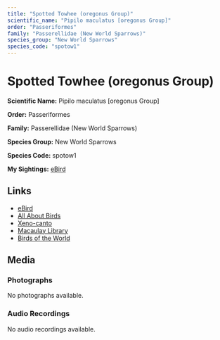 ```yaml
---
title: "Spotted Towhee (oregonus Group)"
scientific_name: "Pipilo maculatus [oregonus Group]"
order: "Passeriformes"
family: "Passerellidae (New World Sparrows)"
species_group: "New World Sparrows"
species_code: "spotow1"
---
```


# Spotted Towhee (oregonus Group)

**Scientific Name:** Pipilo maculatus [oregonus Group]

**Order:** Passeriformes

**Family:** Passerellidae (New World Sparrows)

**Species Group:** New World Sparrows

**Species Code:** spotow1

**My Sightings:** [eBird](https://ebird.org/lifelist?r=world&time=life&spp=spotow1)

## Links
* [eBird](https://ebird.org/species/spotow1) 
* [All About Birds](https://www.allaboutbirds.org/guide/spotow1) 
* [Xeno-canto](https://www.xeno-canto.org/species/pipilo-maculatus-[oregonus-group]) 
* [Macaulay Library](https://search.macaulaylibrary.org/catalog?taxonCode=spotow1&sort=rating_rank_desc)
* [Birds of the World](https://birdsoftheworld.org/bow/species/spotow1)

## Media
### Photographs
No photographs available.

### Audio Recordings
No audio recordings available.
